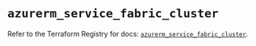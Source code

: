 # `azurerm_service_fabric_cluster`

Refer to the Terraform Registry for docs: [`azurerm_service_fabric_cluster`](https://registry.terraform.io/providers/hashicorp/azurerm/3.112.0/docs/resources/service_fabric_cluster).
